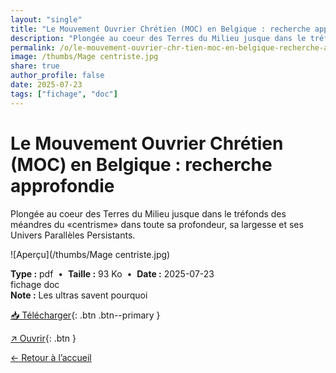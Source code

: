 ```yaml
---
layout: "single"
title: "Le Mouvement Ouvrier Chrétien (MOC) en Belgique : recherche approfondie"
description: "Plongée au coeur des Terres du Milieu jusque dans le tréfonds des méandres du «centrisme» dans toute sa profondeur, sa largesse et ses Univers Parallèles Persistants."
permalink: /o/le-mouvement-ouvrier-chr-tien-moc-en-belgique-recherche-approfondie/
image: /thumbs/Mage centriste.jpg
share: true
author_profile: false
date: 2025-07-23
tags: ["fichage", "doc"]
---
```

# Le Mouvement Ouvrier Chrétien (MOC) en Belgique : recherche approfondie

Plongée au coeur des Terres du Milieu jusque dans le tréfonds des méandres du «centrisme» dans toute sa profondeur, sa largesse et ses Univers Parallèles Persistants.

![Aperçu](/thumbs/Mage centriste.jpg)

<div class="info-box">
<strong>Type :</strong> pdf &nbsp;•&nbsp; <strong>Taille :</strong> 93 Ko &nbsp;•&nbsp; <strong>Date :</strong> 2025-07-23
</div>


<div class="tags"><span class="tag">fichage</span> <span class="tag">doc</span></div>

<div class="notice notice--info"><strong>Note :</strong> Les ultras savent pourquoi</div>

[📥 Télécharger](/pdfs/moc.pdf){: .btn .btn--primary }

[↗ Ouvrir](/pdfs/moc.pdf){: .btn }

[← Retour à l’accueil](/)
